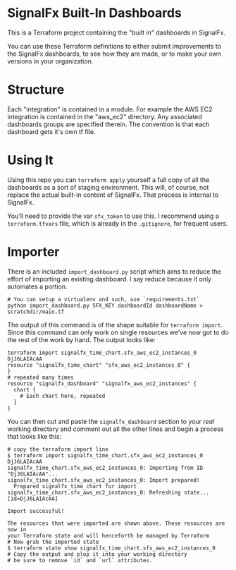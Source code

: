 # SignalFx Built-In Dashboards

This is a Terraform project containing the "built in" dashboards in SignalFx.

You can use these Terraform definitions to either submit improvements to the SignalFx dashboards, to see how they are made, or to make your own versions in your organization.

# Structure

Each "integration" is contained in a module. For example the AWS EC2 integration is contained in the "aws_ec2" directory. Any associated dashboards groups are specified therein. The convention is that each dashboard gets it's own tf file.

# Using It

Using this repo you can `terraform apply` yourself a full copy of all the dashboards as a sort of staging environment. This will, of course, not replace the actual built-in content of SignalFx. That process is internal to SignalFx.

You'll need to provide the var `sfx_token` to use this. I recommend using a `terraform.tfvars` file, which is already in the `.gitignore`, for frequent users.

# Importer

There is an included `import_dashboard.py` script which aims to reduce the effort of importing an existing dashboard. I say reduce because it only automates a portion.

```
# You can setup a virtualenv and such, use `requirements.txt`
python import_dashboard.py SFX_KEY dashboardId dashboardName > scratchdir/main.tf
```

The output of this command is of the shape suitable for `terraform import`. Since this command can only work on single resources we've now got to do the rest of the work by hand. The output looks like:

```
terraform import signalfx_time_chart.sfx_aws_ec2_instances_0 DjJ6LAIAcAA
resource "signalfx_time_chart" "sfx_aws_ec2_instances_0" {
}
# repeated many times
resource "signalfx_dashboard" "signalfx_aws_ec2_instances" {
  chart {
    # Each chart here, repeated
  }
}
```

You can then cut and paste the `signalfx_dashboard` section to your *real* working directory and comment out all the other lines and begin a process that looks like this:

```
# copy the terraform import line
$ terraform import signalfx_time_chart.sfx_aws_ec2_instances_0 DjJ6LAIAcAA
signalfx_time_chart.sfx_aws_ec2_instances_0: Importing from ID "DjJ6LAIAcAA"...
signalfx_time_chart.sfx_aws_ec2_instances_0: Import prepared!
  Prepared signalfx_time_chart for import
signalfx_time_chart.sfx_aws_ec2_instances_0: Refreshing state... [id=DjJ6LAIAcAA]

Import successful!

The resources that were imported are shown above. These resources are now in
your Terraform state and will henceforth be managed by Terraform
# Now grab the imported state
$ terraform state show signalfx_time_chart.sfx_aws_ec2_instances_0
# Copy the output and plop it into your working directory
# be sure to remove `id` and `url` attributes.
```
